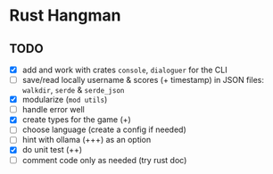 # Rust Hangman

## TODO

- [x] add and work with crates  `console`, `dialoguer` for the CLI
- [ ] save/read locally username & scores (+ timestamp) in JSON files: `walkdir`, `serde` & `serde_json`
- [x] modularize (`mod utils`)
- [ ] handle error well
- [x] create types for the game (+)
- [ ] choose language (create a config if needed)
- [ ] hint with ollama (+++) as an option
- [x] do unit test (++)
- [ ] comment code only as needed (try rust doc)